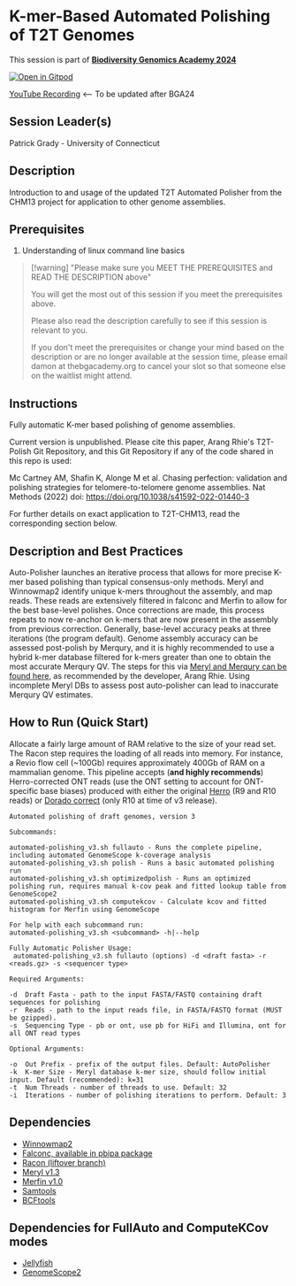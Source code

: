 # K-mer-Based Automated Polishing of T2T Genomes

This session is part of [**Biodiversity Genomics Academy 2024**](https://thebgacademy.org/)

[![Open in Gitpod](https://gitpod.io/button/open-in-gitpod.svg)](https://gitpod.io/#https://github.com/thebgacademy/kmerbased_polishing)

[YouTube Recording](https://www.youtube.com/@thebiodiversitygenomicsacademy) <-- To be updated after BGA24

## Session Leader(s)
Patrick Grady - University of Connecticut

## Description
Introduction to and usage of the updated T2T Automated Polisher from the CHM13 project for application to other genome assemblies.


## Prerequisites

1. Understanding of linux command line basics

>[!warning] "Please make sure you MEET THE PREREQUISITES and READ THE DESCRIPTION above"
>
>    You will get the most out of this session if you meet the prerequisites above.
>
>    Please also read the description carefully to see if this session is relevant to you.
>    
>    If you don't meet the prerequisites or change your mind based on the description or are no longer available at the session time, please email damon at thebgacademy.org to cancel your slot so that someone else on the waitlist might attend.


## Instructions

Fully automatic K-mer based polishing of genome assemblies.

Current version is unpublished. Please cite this paper, Arang Rhie's T2T-Polish Git Repository, and this Git Repository if any of the code shared in this repo is used:

Mc Cartney AM, Shafin K, Alonge M et al. Chasing perfection: validation and polishing strategies for telomere-to-telomere genome assemblies. Nat Methods (2022) doi: https://doi.org/10.1038/s41592-022-01440-3

For further details on exact application to T2T-CHM13, read the corresponding section below.

## Description and Best Practices

Auto-Polisher launches an iterative process that allows for more precise K-mer based polishing than typical consensus-only methods. Meryl and Winnowmap2 identify unique k-mers throughout the assembly, and map reads. These reads are extensively filtered in falconc and Merfin to allow for the best base-level polishes. Once corrections are made, this process repeats to now re-anchor on k-mers that are now present in the assembly from previous correction. Generally, base-level accuracy peaks at three iterations (the program default). Genome assembly accuracy can be assessed post-polish by Merqury, and it is highly recommended to use a hybrid k-mer database filtered for k-mers greater than one to obtain the most accurate Merqury QV. The steps for this via [Meryl and Merqury can be found here](https://github.com/arangrhie/T2T-Polish/tree/master/merqury#2-hybrid), as recommended by the developer, Arang Rhie. Using incomplete Meryl DBs to assess post auto-polisher can lead to inaccurate Merqury QV estimates.


## How to Run (Quick Start)

Allocate a fairly large amount of RAM relative to the size of your read set. The Racon step requires the loading of all reads into memory. For instance, a Revio flow cell (~100Gb) requires approximately 400Gb of RAM on a mammalian genome. This pipeline accepts (**and highly recommends**) Herro-corrected ONT reads (use the ONT setting to account for ONT-specific base biases) produced with either the original [Herro](https://github.com/lbcb-sci/herro) (R9 and R10 reads) or [Dorado correct](https://github.com/nanoporetech/dorado) (only R10 at time of v3 release).

```
Automated polishing of draft genomes, version 3

Subcommands:

automated-polishing_v3.sh fullauto - Runs the complete pipeline, including automated GenomeScope k-coverage analysis
automated-polishing_v3.sh polish - Runs a basic automated polishing run
automated-polishing_v3.sh optimizedpolish - Runs an optimized polishing run, requires manual k-cov peak and fitted lookup table from GenomeScope2
automated-polishing_v3.sh computekcov - Calculate kcov and fitted histogram for Merfin using GenomeScope

For help with each subcommand run:
automated-polishing_v3.sh <subcommand> -h|--help
```

```
Fully Automatic Polisher Usage:
 automated-polishing_v3.sh fullauto (options) -d <draft fasta> -r <reads.gz> -s <sequencer type>

Required Arguments:

-d	Draft Fasta - path to the input FASTA/FASTQ containing draft sequences for polishing
-r	Reads - path to the input reads file, in FASTA/FASTQ format (MUST be gzipped).
-s	Sequencing Type - pb or ont, use pb for HiFi and Illumina, ont for all ONT read types

Optional Arguments:

-o	Out Prefix - prefix of the output files. Default: AutoPolisher
-k	K-mer Size - Meryl database k-mer size, should follow initial input. Default (recommended): k=31
-t	Num Threads - number of threads to use. Default: 32
-i	Iterations - number of polishing iterations to perform. Default: 3
```

## Dependencies 
* [Winnowmap2](https://github.com/marbl/Winnowmap)
* [Falconc, available in pbipa package](https://github.com/bio-nim/pb-falconc/releases)
* [Racon (liftover branch)](https://github.com/pgrady1322/racon)
* [Meryl v1.3](https://github.com/marbl/meryl)
* [Merfin v1.0](https://github.com/arangrhie/merfin)
* [Samtools](https://github.com/samtools/samtools)
* [BCFtools](https://github.com/samtools/bcftools)

## Dependencies for FullAuto and ComputeKCov modes
* [Jellyfish](https://github.com/gmarcais/Jellyfish)
* [GenomeScope2](https://github.com/tbenavi1/genomescope2.0)
